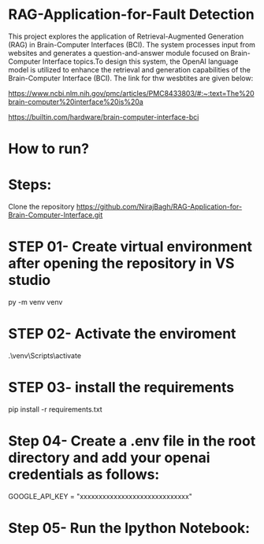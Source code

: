 # RAG-Application-for-Fault Detection
This project explores the application of Retrieval-Augmented Generation (RAG) in Brain-Computer Interfaces (BCI). The system processes input from websites and generates a question-and-answer module focused on Brain-Computer Interface topics.To design this system, the OpenAI language model is utilized to enhance the retrieval and generation capabilities of the Brain-Computer Interface (BCI). The link for thw wesbtites are given below:

https://www.ncbi.nlm.nih.gov/pmc/articles/PMC8433803/#:~:text=The%20brain-computer%20interface%20is%20a

https://builtin.com/hardware/brain-computer-interface-bci

# How to run?
# Steps:
Clone the repository
https://github.com/NirajBagh/RAG-Application-for-Brain-Computer-Interface.git
# STEP 01- Create virtual environment after opening the repository in VS studio
py -m venv venv 
# STEP 02- Activate the enviroment
.\venv\Scripts\activate
# STEP 03- install the requirements
pip install -r requirements.txt
# Step 04- Create a .env file in the root directory and add your openai credentials as follows:
GOOGLE_API_KEY = "xxxxxxxxxxxxxxxxxxxxxxxxxxxxx"
# Step 05- Run the Ipython Notebook:

